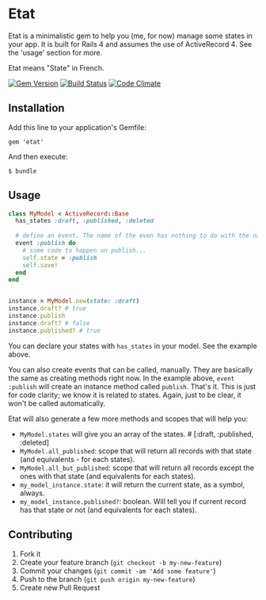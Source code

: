 # Etat

Etat is a minimalistic gem to help you (me, for now) manage some states in your app. It is built for Rails 4 and assumes the use of ActiveRecord 4. See the 'usage' section for more.

Etat means "State" in French.

[![Gem Version](https://badge.fury.io/rb/etat.png)](http://badge.fury.io/rb/etat)
[![Build Status](https://travis-ci.org/jipiboily/etat.png?branch=master)](https://travis-ci.org/jipiboily/etat)
[![Code Climate](https://codeclimate.com/github/jipiboily/etat.png)](https://codeclimate.com/github/jipiboily/etat)

## Installation

Add this line to your application's Gemfile:

    gem 'etat'

And then execute:

    $ bundle

## Usage

```ruby
class MyModel < ActiveRecord::Base
  has_states :draft, :published, :deleted
  
  # define an event. The name of the even has nothing to do with the names of states. It could be `event 'do_whatever_you_want' { puts 'OK!' } `
  event :publish do
    # some code to happen on publish...
    self.state = :publish
    self.save!
  end
end


instance = MyModel.new(state: :draft)
instance.draft? # true
instance.publish
instance.draft? # false
instance.published? # true
```

You can declare your states with `has_states` in your model. See the example above.

You can also create events that can be called, manually. They are basically the same as creating methods right now. In the example above, `event :publish` will create an instance method called `publish`. That's it. This is just for code clarity; we know it is related to states. Again, just to be clear, it won't be called automatically.

Etat will also generate a few more methods and scopes that will help you:

- `MyModel.states` will give you an array of the states. # [:draft, :published, :deleted]
- `MyModel.all_published`: scope that will return all records with that state (and equivalents - for each states).
- `MyModel.all_but_published`: scope that will return all records except the ones with that state (and equivalents for each states).
- `my_model_instance.state`: it will return the current state, as a symbol, always.
- `my_model_instance.published?`: boolean. Will tell you if current record has that state or not (and equivalents for each states).

## Contributing

1. Fork it
2. Create your feature branch (`git checkout -b my-new-feature`)
3. Commit your changes (`git commit -am 'Add some feature'`)
4. Push to the branch (`git push origin my-new-feature`)
5. Create new Pull Request